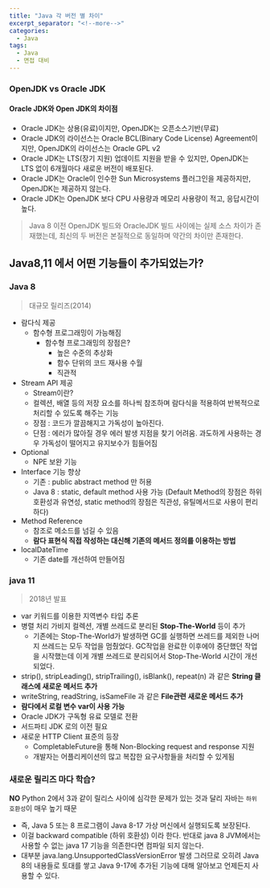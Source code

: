 ```yaml
---
title: "Java 각 버전 별 차이"
excerpt_separator: "<!--more-->"
categories:
  - Java
tags:
  - Java
  - 면접 대비
---
```


### OpenJDK vs Oracle JDK
#### Oracle JDK와 Open JDK의 차이점
- Oracle JDK는 상용(유료)이지만, OpenJDK는 오픈소스기반(무료)
- Oracle JDK의 라이선스는 Oracle BCL(Binary Code License) Agreement이지만, OpenJDK의 라이선스는 Oracle GPL v2
- Oracle JDK는 LTS(장기 지원) 업데이트 지원을 받을 수 있지만, OpenJDK는 LTS 없이 6개월마다 새로운 버전이 배포된다.
- Oracle JDK는 Oracle이 인수한 Sun Microsystems 플러그인을 제공하지만, OpenJDK는 제공하지 않는다.
- Oracle JDK는 OpenJDK 보다 CPU 사용량과 메모리 사용량이 적고, 응답시간이 높다.

> Java 8 이전 OpenJDK 빌드와 OracleJDK 빌드 사이에는 실제 소스 차이가 존재했는데, 최신의 두 버전은 본질적으로 동일하며 약간의 차이만 존재한다.
## Java8,11 에서 어떤 기능들이 추가되었는가?

### Java 8
> 대규모 릴리즈(2014)
- 람다식 제공
	- 함수형 프로그래밍이 가능해짐
		- 함수형 프로그래밍의 장점은?
			- 높은 수준의 추상화
			- 함수 단위의 코드 재사용 수월
			- 직관적
- Stream API 제공
	- Stream이란?
	- 컬렉션, 배열 등의 저장 요소를 하나씩 참조하며 람다식을 적용하여 반복적으로 처리할 수 있도록 해주는 기능
	- 장점 : 코드가 깔끔해지고 가독성이 높아진다.
	- 단점 : 에러가 많아질 경우 에러 발생 지점을 찾기 어려움. 과도하게 사용하는 경우 가독성이 떨어지고 유지보수가 힘들어짐
- Optional
	- NPE 보완 기능
- Interface 기능 향상
    - 기존 : public abstract method 만 허용
    - Java 8 : static, default method 사용 가능 (Default Method의 장점은 하위호환성과 유연성, static method의 장점은 직관성, 유틸메서드로 사용이 편리하다)
- Method Reference
    - 참조로 메소드를 넘길 수 있음
    - **람다 표현식 직접 작성하는 대신해 기존의 메서드 정의를 이용하는 방법**
- localDateTime
	- 기존 date를 개선하여 만들어짐

### java 11
> 2018년 발표
- var 키워드를 이용한 지역변수 타입 추론
- 병렬 처리 가비지 컬렉션, 개별 쓰레드로 분리된 **Stop-The-World** 등이 추가  
    - 기존에는 Stop-The-World가 발생하면 GC를 실행하면 쓰레드를 제외한 나머지 쓰레드는 모두 작업을 멈췄었다. GC작업을 완료한 이후에야 중단했던 작업을 시작했는데 이게 개별 쓰레드로 분리되어서 Stop-The-World 시간이 개선되었다.
- strip(), stripLeading(), stripTrailing(), isBlank(), repeat(n) 과 같은 **String 클래스에 새로운 메서드 추가**
- writeString, readString, isSameFile 과 같은 **File관련 새로운 메서드 추가**
- **람다에서 로컬 변수 var이 사용 가능**
- Oracle JDK가 구독형 유료 모델로 전환
- 서드파티 JDK 로의 이전 필요
- 새로운 HTTP Client 표준의 등장
	- CompletableFuture을 통해 Non-Blocking request and response 지원
	- 개발자는 어플리케이션의 많고 복잡한 요구사항들을 처리할 수 있게됨

### 새로운 릴리즈 마다 학습?
**NO**
Python 2에서 3과 같이 릴리스 사이에 심각한 문제가 있는 것과 달리 자바는 `하위 호환성`이 매우 높기 때문
- 즉, Java 5 또는 8 프로그램이 Java 8-17 가상 머신에서 실행되도록 보장된다.
- 이걸 backward compatible (하위 호환성) 이라 한다.
반대로 java 8 JVM에서는 사용할 수 없는 java 17 기능을 의존한다면 컴파일 되지 않는다.
- 대부분 java.lang.UnsupportedClassVersionError 발생
그러므로 오히려 Java 8의 내용들로 토대를 쌓고 Java 9-17에 추가된 기능에 대해 알아보고 언제든지 사용할 수 있다.
